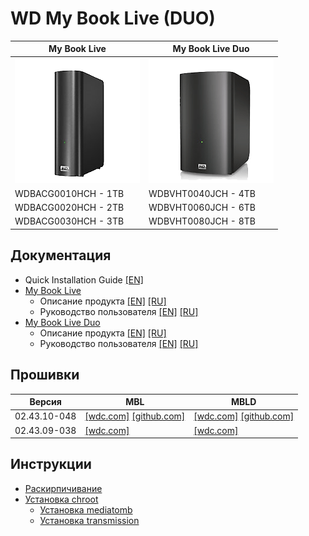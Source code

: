 # WD My Book Live (DUO)


My Book Live | My Book Live Duo
------------ | ----------------
![My Book Live](assets/img/mbl.png) | ![My Book Live DUO](assets/img/mbld.png)
WDBACG0010HCH - 1TB | WDBVHT0040JCH - 4TB
WDBACG0020HCH - 2TB | WDBVHT0060JCH - 6TB
WDBACG0030HCH - 3TB | WDBVHT0080JCH - 8TB


## Документация
* Quick Installation Guide [[EN]](assets/pdf/MBL&MBLD_QuickInstallationGuide_en.pdf)
* [My Book Live](https://support-en.wd.com/app/products/product-detail/p/231)
   * Описание продукта [[EN]](assets/pdf/MBL_ProductOverview_en.pdf) [[RU]](assets/pdf/MBL_ProductOverview_ru.pdf)
   * Руководство пользователя [[EN]](assets/pdf/MBL_UserManual_en.pdf) [[RU]](assets/pdf/MBL_UserManual_ru.pdf)
* [My Book Live Duo](https://support-en.wd.com/app/products/product-detail/p/232)
   * Описание продукта [[EN]](assets/pdf/MBLD_ProductOverview_en.pdf) [[RU]](assets/pdf/MBLD_ProductOverview_ru.pdf)
   * Руководство пользователя [[EN]](assets/pdf/MBLD_UserManual_en.pdf) [[RU]](assets/pdf/MBLD_UserManual_ru.pdf)

## Прошивки

Версия | MBL | MBLD
------ | --- | ----
02.43.10-048 | [[wdc.com]](http://download.wdc.com/nas/apnc-024310-048-20150507.deb)  [[github.com]](debrick/apnc-024310-048-20150507.deb) | [[wdc.com]](http://download.wdc.com/nas/ap2nc-024310-048-20150507.deb)  [[github.com]](debrick/ap2nc-024310-048-20150507.deb)
02.43.09-038 | [[wdc.com]](http://download.wdc.com/nas/apnc-024309-038-20141208.deb) | [[wdc.com]](http://download.wdc.com/nas/ap2nc-024309-038-20141208.deb)

## Инструкции
* [Раскирпичивание](debrick)
* [Установка chroot](chroot)
   * [Установка mediatomb](chroot/mediatomb)
   * [Установка transmission](chroot/transmission)
